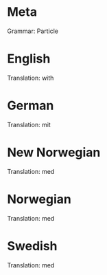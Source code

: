 Meta
====

Grammar: Particle


English
=======

Translation: with



German
======

Translation: mit



New Norwegian
=============

Translation: med



Norwegian
=========

Translation: med



Swedish
=======

Translation: med
